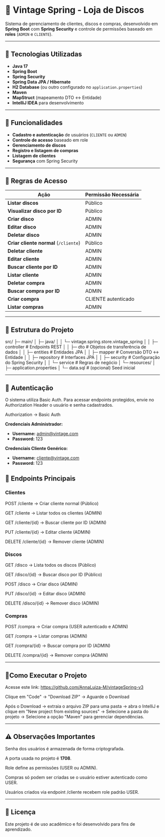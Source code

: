 # 🎵 Vintage Spring - Loja de Discos

Sistema de gerenciamento de clientes, discos e compras, desenvolvido em **Spring Boot** com **Spring Security** e controle de permissões baseado em **roles** (`ADMIN` e `CLIENTE`).

---

## 🚀 Tecnologias Utilizadas
- **Java 17**
- **Spring Boot**
- **Spring Security**
- **Spring Data JPA / Hibernate**
- **H2 Database** (ou outro configurado no `application.properties`)
- **Maven**
- **MapStruct** (mapeamento DTO ↔ Entidade)
- **IntelliJ IDEA** para desenvolvimento

---

## 📌 Funcionalidades
- **Cadastro e autenticação** de usuários (`CLIENTE` ou `ADMIN`)
- **Controle de acesso** baseado em role
- **Gerenciamento de discos**
- **Registro e listagem de compras**
- **Listagem de clientes**
- **Segurança** com Spring Security

---

## 🔑 Regras de Acesso

| Ação                                  | Permissão Necessária |
|---------------------------------------|----------------------|
| **Listar discos**                     | Público              |
| **Visualizar disco por ID**           | Público              |
| **Criar disco**                       | ADMIN                |
| **Editar disco**                      | ADMIN                |
| **Deletar disco**                     | ADMIN                |
| **Criar cliente normal** (`/cliente`) | Público              |
| **Deletar cliente**                   | ADMIN                |
| **Editar cliente**                    | ADMIN                |
| **Buscar cliente por ID**             | ADMIN                |
| **Listar cliente**                    | ADMIN                |
| **Deletar compra**                    | ADMIN                |
| **Buscar compra por ID**              | ADMIN                |
| **Criar compra**                      | CLIENTE autenticado  |
| **Listar compras**                    | ADMIN                |

---

## 📂 Estrutura do Projeto
src/
├─ main/
│ ├─ java/
│ │ └─ vintage.spring.store.vintage_spring
│ │ ├─ controller # Endpoints REST
│ │ ├─ dto # Objetos de transferência de dados
│ │ ├─ entities # Entidades JPA
│ │ ├─ mapper # Conversão DTO ↔ Entidade
│ │ ├─ repository # Interfaces JPA
│ │ ├─ security # Configuração do Spring Security
│ │ └─ service # Regras de negócio
│ └─ resources/
│ ├─ application.properties
│ └─ data.sql # (opcional) Seed inicial


---

## 🔐 Autenticação
O sistema utiliza Basic Auth.
Para acessar endpoints protegidos, envie no Authorization Header o usuário e senha cadastrados.

Authorization → Basic Auth

**Credenciais Administrador:**
- **Username:** admin@vintage.com
- **Password:** 123

**Credenciais Cliente Genérico:**
- **Username:**	cliente@vintage.com
- **Password:** 123

## 📌 Endpoints Principais
### Clientes
POST /cliente → Criar cliente normal (Público)

GET /cliente → Listar todos os clientes (ADMIN)

GET /cliente/{id} → Buscar cliente por ID (ADMIN)

PUT /cliente/{id} → Editar cliente (ADMIN)

DELETE /cliente/{id} → Remover cliente (ADMIN)

### Discos
GET /disco → Lista todos os discos (Público)

GET /disco/{id} → Buscar disco por ID (Público)

POST /disco → Criar disco (ADMIN)

PUT /disco/{id} → Editar disco (ADMIN)

DELETE /disco/{id} → Remover disco (ADMIN)

### Compras
POST /compra → Criar compra (USER autenticado e ADMIN)

GET /compra → Listar compras (ADMIN)

GET /compra/{id} → Buscar compra por ID (ADMIN)

DELETE /compra/{id} → Remover compra (ADMIN)

---

## 📃Como Executar o Projeto

Acesse este link: https://github.com/AnnaLuiza-M/vintageSpring-v3

Clique em "Code" → "Download ZIP" → Aguarde o Download

Após o Download → extraia o arquivo ZIP para uma pasta → abra o IntelliJ e clique em "New project from existing sources" → Selecione a pasta do projeto → Selecione a opção "Maven" para gerenciar dependências. 

---

## ⚠️ Observações Importantes
Senha dos usuários é armazenada de forma criptografada.

A porta usada no projeto é **1708**.

Role define as permissões (USER ou ADMIN).

Compras só podem ser criadas se o usuário estiver autenticado como USER.

Usuários criados via endpoint /cliente recebem role padrão USER.

---

## 📄 Licença
Este projeto é de uso acadêmico e foi desenvolvido para fins de aprendizado.